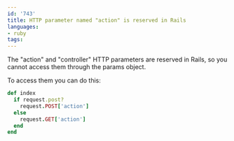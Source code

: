 ```yaml
---
id: '743'
title: HTTP parameter named "action" is reserved in Rails
languages:
- ruby
tags:
---
```

The "action" and "controller" HTTP parameters are reserved in Rails, so you cannot access them through the params object.

To access them you can do this:

```ruby
def index
  if request.post?
    request.POST['action']
  else
    request.GET['action']
  end
end
```
